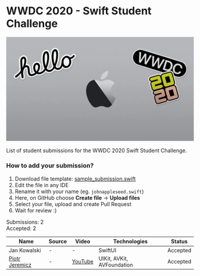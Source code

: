 # WWDC 2020 - Swift Student Challenge
![WWDC2020 Logo](logo.png)

List of student submissions for the WWDC 2020 Swift Student Challenge.

### How to add your submission?
1. Download file template: [sample_submission.swift](https://github.com)
2. Edit the file in any IDE
3. Rename it with your name (eg. `johnappleseed.swift`)
4. Here, on GitHub choose **Create file** -> **Upload files**
5. Select your file, upload and create Pull Request
6. Wait for review :)

Submissions: 2\
Accepted: 2

| Name | Source |    Video    | Technologies | Status |
|------|--------|-------------|--------------|--------|
|Jan Kowalski|-|-|SwiftUI|Accepted|
|[Piotr Jeremicz](https://github.com/piotrekjeremicz)|-|[YouTube](https://youtu.be/H4da5dqhcxY)|UIKit, AVKit, AVFoundation|Accepted|
